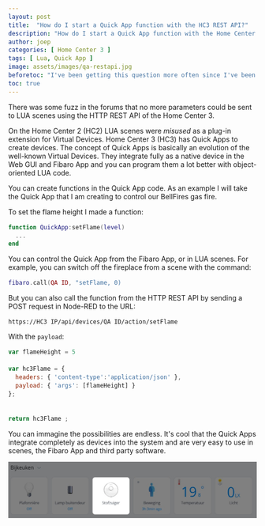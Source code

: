 ```yaml
---
layout: post
title:  "How do I start a Quick App function with the HC3 REST API?"
description: "How do I start a Quick App function with the Home Center 3 REST API?"
author: joep
categories: [ Home Center 3 ]
tags: [ Lua, Quick App ]
image: assets/images/qa-restapi.jpg
beforetoc: "I've been getting this question more often since I've been writing blogs about the Home Center 3. In this article I'll show you how you correctly handle this on the Home Center 3,"
toc: true
---
```


There was some fuzz in the forums that no more parameters could be sent to LUA scenes using the HTTP REST API of the Home Center 3.

On the Home Center 2 (HC2) LUA scenes were *misused* as a plug-in extension for Virtual Devices. Home Center 3 (HC3) has Quick Apps to create devices. The concept of Quick Apps is basically an evolution of the well-known Virtual Devices. They integrate fully as a native device in the Web GUI and Fibaro App and you can program them a lot better with object-oriented LUA code.

You can create functions in the Quick App code. As an example I will take the Quick App that I am creating to control our BellFires gas fire.

To set the flame height I made a function:

```lua
function QuickApp:setFlame(level)
  ...
end
```
You can control the Quick App from the Fibaro App, or in LUA scenes. For example, you can switch off the fireplace from a scene with the command:

```lua
fibaro.call(QA ID, "setFlame, 0)
```

But you can also call the function from the HTTP REST API by sending a POST request in Node-RED to the URL:

```
https://HC3 IP/api/devices/QA ID/action/setFlame
```

With the `payload`:

```javascript
var flameHeight = 5

var hc3Flame = {
  headers: { 'content-type':'application/json' },
  payload: { 'args': [flameHeight] }
};


return hc3Flame ;
```

You can immagine the possibilities are endless. It's cool that the Quick Apps integrate completely as devices into the system and are very easy to use in scenes, the Fibaro App and third party software.

![qa-vacuum](../assets/images/qa-restapi1.jpg)